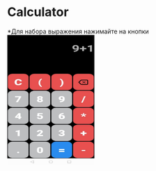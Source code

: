 # Calculator
<un>
*Для набора выражения нажимайте на кнопки
<img
     src="https://github.com/FedosOnGIT/Calculator/blob/master/app/src/main/res/drawable/portrait.jpg"
     width=200
     height=300/>
</un>
